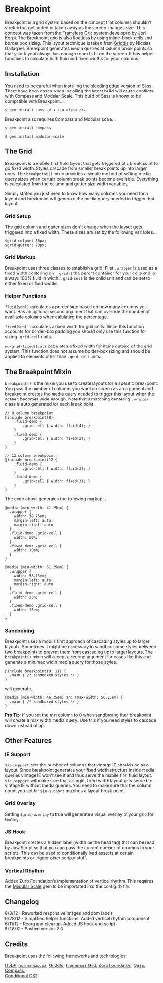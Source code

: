 # Breakpoint

Breakpoint is a grid system based on the concept that columns shouldn't
stretch but get added or taken away as the screen changes size. This concept
was taken from the [Frameless Grid](http://framelessgrid.com/) system developed by Joni Korpi.
The Breakpoint grid is also floatless by using inline-block cells and border box sizing. This
layout technique is taken from [Griddle](https://github.com/necolas/griddle) by Nicolas Gallagher.
Breakpoint generates media queries at column break points so that your layout always has enough
room to fit on the screen. It has helper functions to calculate both fluid and fixed widths for
your columns.

## Installation

You need to be careful when installing the bleeding edge version of Sass. There have been cases when installing the latest build will cause conflicts
with Compass and Modular Scale. This build of Sass is known to be compatible with Breakpoint...

`$ gem install sass -v 3.2.0.alpha.237`

Breakpoint also requires Compass and Modular scale...

`$ gem install compass`

`$ gem install modular-scale`

## The Grid

Breakpoint is a mobile first fluid layout that gets triggered 
at a break point to go fixed width. Styles cascade from smaller break 
points up into larger ones. The `breakpoint()` mixin provides a simple method of
setting media query sizes when certain column break points become available. 
Everything is calculated from the column and gutter size width variables.

Simply stated you just need to know how many columns you need for a 
layout and breakpoint will generate the media query needed to trigger that layout.

### Grid Setup

The grid column and gutter sizes don't change when the layout gets triggered into
a fixed width. These sizes are set by the following variables...

```
$grid-column: 60px;
$grid-gutter: 20px;
```

### Grid Markup

Breakpoint uses three classes to establish a grid. First `.wrapper` is used as
a fixed width centering div. `.grid` is the parent container for your cells and is always
100% fluid in width. `.grid-cell` is the child unit and can be set to either fixed or
fluid widths.

### Helper Functions

`fluid($col)` calculates a percentage based on how many columns you want. Has an optional
second argument that can override the number of availiable columns when calulating the
percentage.

`fixed($col)` calculates a fixed width for grid cells. Since this function accounts
for border-box padding you should only use this function for sizing `.grid-cell` units.

`no-grid-fixed($col)` calculates a fixed width for items outside of the grid system. This function
does not assume border-box sizing and should be applied to elements other than `.grid-cell` units. 

## The Breakpoint Mixin

`breakpoint()` is the mixin you use to create layouts for a specific breakpoint. You pass
the number of columns you want on screen as an argument and breakpoint creates the media query needed
to trigger this layout when the screen becomes wide enough. Note that a matching centering `.wrapper` class is
auto generated for each break point.

```
// 8 column breakpoint
@include breakpoint(8){
	.fluid-demo {
		.grid-cell { width: fluid(4); }
	}
	.fixed-demo {
		.grid-cell { width: fixed(2); }
	}
}

// 12 column breakpoint
@include breakpoint(12){
	.fluid-demo {
		.grid-cell { width: fluid(3); }
	}
	.fixed-demo {
		.grid-cell { width: fixed(3); }
	}
}
```

The code above generates the following markup...

```
@media (min-width: 41.25em) {
  .wrapper {
    width: 38.75em;
    margin-left: auto;
    margin-right: auto;
  }
  .fluid-demo .grid-cell {
    width: 50%;
  }
  .fixed-demo .grid-cell {
    width: 10em;
  }
}

@media (min-width: 61.25em) {
  .wrapper {
    width: 58.75em;
    margin-left: auto;
    margin-right: auto;
  }
  .fluid-demo .grid-cell {
    width: 25%;
  }
  .fixed-demo .grid-cell {
    width: 15em;
  }
}
```

### Sandboxing

Breakpoint uses a mobile first approach of cascading styles up to larger layouts. Sometimes
it might be necessary to sandbox some styles between two breakpoints to prevent them
from cascading up to larger layouts. The `breakpoint()` mixin will accept a second
argument for cases like this and generate a min/max width media query for those styles.

```
@include breakpoint(9, 11) {
  .main { /* sandboxed styles */ }
}
```

will generate...

```
@media (min-width: 46.25em) and (max-width: 56.25em) {
  .main { /* sandboxed styles */ }
}
```

**Pro Tip**: If you set the min column to 0 when sandboxing then breakpoint will create
a max width media query. Use this if you need styles to cascade down instead of up.

## Other Features

### IE Support

`$ie-support` sets the number of columns that vintage IE should use as a layout. Since
breakpoint generates your fixed width structure inside media queries vintage IE won't see
it and thus serve the mobile first fluid layout. `$ie-support` will make sure that a
single, fixed width layout gets served to vintage IE without media queries. You need to
make sure that the column count you set for `$ie-support` matches a layout break point.

### Grid Overlay

Setting `$grid-overlay` to true will generate a visual overlay of your grid for testing.

### JS Hook

Breakpoint creates a hidden label (width on the head tag) that can be read by JavaScript so that you can pass
the current number of columns to your scripts. This can be used to conditionally load
assests at certain breakpoints or trigger other scripty stuff.

### Vertical Rhythm

Added Zurb Foundation's implementation of vertical rhythm. This requires the
[Modular Scale](https://github.com/scottkellum/modular-scale) gem
to be importated into the config.rb file. 

## Changelog

8/3/12  - Reworked responsive images and dom labels  
6/28/12 - Simplified helper functions. Added vertical rhythm component.  
6/11/12 - Reorg and cleanup. Added JS hook and script  
5/28/12 - Pushed version 2.0

## Credits

Breakpoint uses the following frameworks and technologies:

[H5BP](http://html5boilerplate.com/), 
[normalize.css](http://necolas.github.com/normalize.css/), 
[Griddle](https://github.com/necolas/griddle), 
[Frameless Grid](http://framelessgrid.com/), 
[Zurb Foundation](https://github.com/zurb/foundation/blob/3.0-scss/scss/typography.scss), 
[Sass](http://sass-lang.com/), 
[Compass](http://compass-style.org/),  
[Conditional CSS](http://adactio.com/journal/5429/)